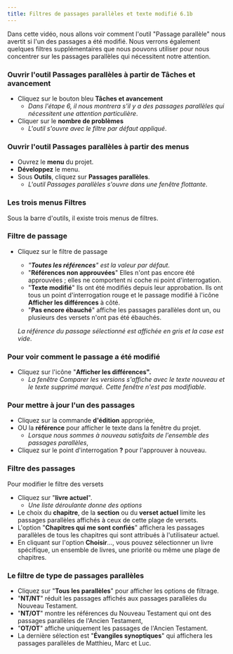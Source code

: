 ```yaml
---
title: Filtres de passages parallèles et texte modifié 6.1b 
---
```

Dans cette vidéo, nous allons voir comment l'outil "Passage parallèle" nous avertit si l'un des passages a été modifié. Nous verrons également quelques filtres supplémentaires que nous pouvons utiliser pour nous concentrer sur les passages parallèles qui nécessitent notre attention.

### Ouvrir l'outil Passages parallèles à partir de Tâches et avancement

-   Cliquez sur le bouton bleu **Tâches et avancement**
    -  *Dans l'étape 6, il nous montrera s'il y a des passages parallèles qui nécessitent une attention particulière*.
-   Cliquer sur le **nombre de problèmes**
    -  *L'outil s'ouvre avec le filtre par défaut appliqué*.

### Ouvrir l'outil Passages parallèles à partir des menus

-   Ouvrez le **menu** du projet.
-   **Développez** le menu.
-   Sous **Outils**, cliquez sur **Passages parallèles**.
    -  *L'outil Passages parallèles s'ouvre dans une fenêtre flottante*.

### Les trois menus Filtres

Sous la barre d'outils, il existe trois menus de filtres.

### Filtre de passage

-   Cliquez sur le filtre de passage
    -  *"**Toutes les références**" est la valeur par défaut*.
    - "**Références non approuvées**"  Elles n'ont pas encore été approuvées ; elles ne comportent ni coche ni point d'interrogation.
    - "**Texte modifié**" Ils ont été modifiés depuis leur approbation. Ils ont tous un point d'interrogation rouge et le passage modifié à l'icône **Afficher les différences** à côté.
    -  "**Pas encore ébauché**"    affiche les passages parallèles dont un, ou plusieurs des versets n'ont pas été ébauchés.

    *La référence du passage sélectionné est affichée en gris et la case est vide*.

### Pour voir comment le passage a été modifié

-   Cliquez sur l'icône "**Afficher les différences".**
    -  *La fenêtre Comparer les versions s'affiche avec le texte nouveau et le texte supprimé marqué. Cette fenêtre n'est pas modifiable*.

### Pour mettre à jour l'un des passages

-   Cliquez sur la commande **d'édition** appropriée,
-   OU la **référence** pour afficher le texte dans la fenêtre du projet.
    -  *Lorsque nous sommes à nouveau satisfaits de l'ensemble des passages parallèles*,
-   Cliquez sur le point d'interrogation **?** pour l'approuver à nouveau.

### Filtre des passages

Pour modifier le filtre des versets

-   Cliquez sur "**livre actuel**".
    -  *Une liste déroulante donne des options*
-   Le choix du **chapitre**, de la **section** ou du **verset actuel** limite les passages parallèles affichés à ceux de cette plage de versets.
-   L'option "**Chapitres qui me sont confiés**" affichera les passages parallèles de tous les chapitres qui sont attribués à l'utilisateur actuel.
-   En cliquant sur l'option **Choisir**..., vous pouvez sélectionner un livre spécifique, un ensemble de livres, une priorité ou même une plage de chapitres.

### Le filtre de type de passages parallèles

-   Cliquez sur "**Tous les parallèles**" pour afficher les options de filtrage.
-   "**NT/NT**" réduit les passages affichés aux passages parallèles du Nouveau Testament.
-   "**NT/OT**" montre les références du Nouveau Testament qui ont des passages parallèles de l'Ancien Testament,
-   "**OT/OT**" affiche uniquement les passages de l'Ancien Testament.
-   La dernière sélection est "**Évangiles synoptiques**" qui affichera les passages parallèles de Matthieu, Marc et Luc.
